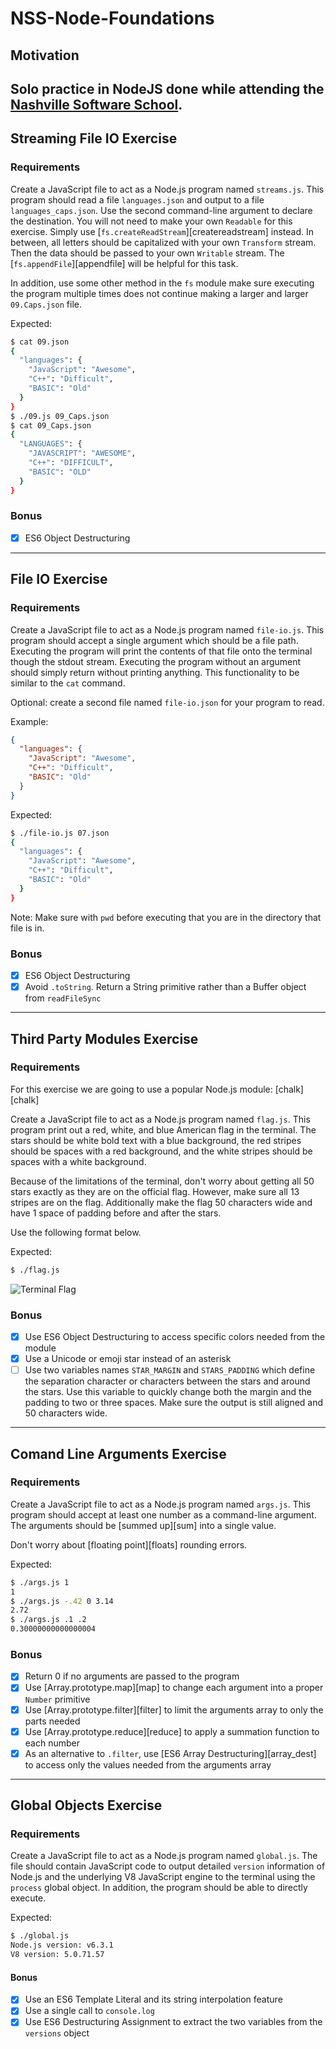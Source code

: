 # NSS-Node-Foundations
## Motivation
Solo practice in NodeJS done while attending the [Nashville Software School](http://nashvillesoftwareschool.com/).
---
## Streaming File IO Exercise
### Requirements

Create a JavaScript file to act as a Node.js program named `streams.js`. This program
should read a file `languages.json` and output to a file `languages_caps.json`. Use the second
command-line argument to declare the destination. You will not need to make your own `Readable` for this exercise. Simply use
[`fs.createReadStream`][createreadstream] instead. In between, all letters
should be capitalized with your own `Transform` stream. Then the data should be passed to your own `Writable` stream. The [`fs.appendFile`][appendfile] will be helpful
for this task.

In addition, use some other method in the `fs` module make sure executing the
program multiple times does not continue making a larger and larger
`09.Caps.json` file.

Expected:

```bash
$ cat 09.json
{
  "languages": {
    "JavaScript": "Awesome",
    "C++": "Difficult",
    "BASIC": "Old"
  }
}
$ ./09.js 09_Caps.json
$ cat 09_Caps.json
{
  "LANGUAGES": {
    "JAVASCRIPT": "AWESOME",
    "C++": "DIFFICULT",
    "BASIC": "OLD"
  }
}
```

### Bonus

- [x] ES6 Object Destructuring


---
## File IO Exercise
### Requirements

Create a JavaScript file to act as a Node.js program named `file-io.js`. This program
should accept a single argument which should be a file path. Executing the
program will print the contents of that file onto the terminal though the stdout
stream. Executing the program without an argument should simply return without
printing anything. This functionality to be similar to the `cat` command.

Optional: create a second file named `file-io.json` for your program to read.

Example:

```json
{
  "languages": {
    "JavaScript": "Awesome",
    "C++": "Difficult",
    "BASIC": "Old"
  }
}
```

Expected:

```bash
$ ./file-io.js 07.json
{
  "languages": {
    "JavaScript": "Awesome",
    "C++": "Difficult",
    "BASIC": "Old"
  }
}

```

Note: Make sure with `pwd` before executing that you are in the directory that
file is in.

### Bonus

- [x] ES6 Object Destructuring
- [x] Avoid `.toString`. Return a String primitive rather than a Buffer object
    from `readFileSync`

---
## Third Party Modules Exercise
### Requirements

For this exercise we are going to use a popular Node.js module: [chalk][chalk]

Create a JavaScript file to act as a Node.js program named `flag.js`. This program
print out a red, white, and blue American flag in the terminal. The stars should
be white bold text with a blue background, the red stripes should be spaces with
a red background, and the white stripes should be spaces with a white
background.

Because of the limitations of the terminal, don't worry about getting all 50
stars exactly as they are on the official flag. However, make sure all 13
stripes are on the flag. Additionally make the flag 50 characters wide and have
1 space of padding before and after the stars.

Use the following format below.

Expected:

```bash
$ ./flag.js
```

![Terminal Flag](http://i.imgur.com/DOMxrXU.png)

### Bonus

- [x] Use ES6 Object Destructuring to access specific colors needed from the
    module
- [x] Use a Unicode or emoji star instead of an asterisk
- [ ] Use two variables names `STAR_MARGIN` and `STARS_PADDING` which define the
    separation character or characters between the stars and around the stars.
    Use this variable to quickly change both the margin and the padding to two
    or three spaces. Make sure the output is still aligned and 50 characters
    wide.
---
## Comand Line Arguments Exercise

### Requirements

Create a JavaScript file to act as a Node.js program named `args.js`. This program
should accept at least one number as a command-line argument. The arguments
should be [summed up][sum] into a single value.

Don't worry about [floating point][floats] rounding errors.

Expected:

```bash
$ ./args.js 1
1
$ ./args.js -.42 0 3.14
2.72
$ ./args.js .1 .2
0.30000000000000004
```

### Bonus

- [x] Return 0 if no arguments are passed to the program
- [x] Use [Array.prototype.map][map] to change each argument into
    a proper `Number` primitive
- [x] Use [Array.prototype.filter][filter] to limit the arguments
    array to only the parts needed
- [x] Use [Array.prototype.reduce][reduce] to apply a summation
    function to each number
- [x] As an alternative to `.filter`, use
    [ES6 Array Destructuring][array_dest] to access only the
    values needed from the arguments array
---
## Global Objects Exercise
### Requirements

Create a JavaScript file to act as a Node.js program named `global.js`. The file
should contain JavaScript code to output detailed `version` information of Node.js
and the underlying V8 JavaScript engine to the terminal using the `process` 
global object. In addition, the program should be able to directly execute.

Expected:

```bash
$ ./global.js
Node.js version: v6.3.1
V8 version: 5.0.71.57
```

#### Bonus

- [x] Use an ES6 Template Literal and its string interpolation feature
- [x] Use a single call to `console.log`
- [x] Use ES6 Destructuring Assignment to extract the two variables from the
    `versions` object
